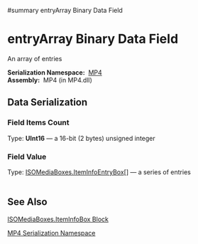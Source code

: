 ﻿#summary entryArray Binary Data Field

# entryArray Binary Data Field #


An array of entries

**Serialization Namespace:**  [MP4](Bin_N_MP4.md)<br><b>Assembly:</b>  MP4 (in MP4.dll)<br>
<h2>Data Serialization</h2>

<h3>Field Items Count</h3>

Type: <b>UInt16</b> — a 16-bit (2 bytes) unsigned integer<br>

<h3>Field Value</h3>

Type: <a href='Bin_T_MP4_ISOMediaBoxes_ItemInfoEntryBox.md'>ISOMediaBoxes.ItemInfoEntryBox</a>[] — a series of entries<br>
<br>
<h2>See Also</h2>

<a href='Bin_T_MP4_ISOMediaBoxes_ItemInfoBox.md'>ISOMediaBoxes.ItemInfoBox Block</a>

<a href='Bin_N_MP4.md'>MP4 Serialization Namespace</a>